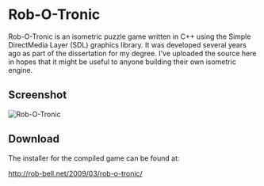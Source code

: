# Rob-O-Tronic

Rob-O-Tronic is an isometric puzzle game written in C++ using the Simple DirectMedia Layer (SDL) graphics library. It was developed several years ago as part of the dissertation for my degree. I've uploaded the source here in hopes that it might be useful to anyone building their own isometric engine.

## Screenshot

![Rob-O-Tronic](https://github.com/robbell/rob-o-tronic/raw/master/gfx/screenshot.jpg)

## Download

The installer for the compiled game can be found at:

http://rob-bell.net/2009/03/rob-o-tronic/
